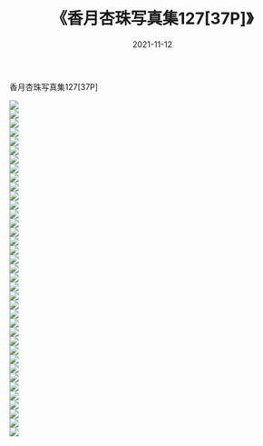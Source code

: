 ﻿---
layout: post
title:  《香月杏珠写真集127[37P]》
date:   2021-11-12
img: http://pic.660000.xyz/1:/性感/2021/香月杏珠写真集127[37P]/000.jpg
categories: [美女, 清纯, 唯美]
---

香月杏珠写真集127[37P]

  ![](http://pic.660000.xyz/1:/性感/2021/香月杏珠写真集127[37P]/001.jpg) <br> ![](http://pic.660000.xyz/1:/性感/2021/香月杏珠写真集127[37P]/002.jpg) <br> ![](http://pic.660000.xyz/1:/性感/2021/香月杏珠写真集127[37P]/003.jpg) <br> ![](http://pic.660000.xyz/1:/性感/2021/香月杏珠写真集127[37P]/004.jpg) <br> ![](http://pic.660000.xyz/1:/性感/2021/香月杏珠写真集127[37P]/005.jpg) <br> ![](http://pic.660000.xyz/1:/性感/2021/香月杏珠写真集127[37P]/006.jpg) <br> ![](http://pic.660000.xyz/1:/性感/2021/香月杏珠写真集127[37P]/007.jpg) <br> ![](http://pic.660000.xyz/1:/性感/2021/香月杏珠写真集127[37P]/008.jpg) <br> ![](http://pic.660000.xyz/1:/性感/2021/香月杏珠写真集127[37P]/009.jpg) <br> ![](http://pic.660000.xyz/1:/性感/2021/香月杏珠写真集127[37P]/010.jpg) <br> ![](http://pic.660000.xyz/1:/性感/2021/香月杏珠写真集127[37P]/011.jpg) <br> ![](http://pic.660000.xyz/1:/性感/2021/香月杏珠写真集127[37P]/012.jpg) <br> ![](http://pic.660000.xyz/1:/性感/2021/香月杏珠写真集127[37P]/013.jpg) <br> ![](http://pic.660000.xyz/1:/性感/2021/香月杏珠写真集127[37P]/014.jpg) <br> ![](http://pic.660000.xyz/1:/性感/2021/香月杏珠写真集127[37P]/015.jpg) <br> ![](http://pic.660000.xyz/1:/性感/2021/香月杏珠写真集127[37P]/016.jpg) <br> ![](http://pic.660000.xyz/1:/性感/2021/香月杏珠写真集127[37P]/017.jpg) <br> ![](http://pic.660000.xyz/1:/性感/2021/香月杏珠写真集127[37P]/018.jpg) <br> ![](http://pic.660000.xyz/1:/性感/2021/香月杏珠写真集127[37P]/019.jpg) <br> ![](http://pic.660000.xyz/1:/性感/2021/香月杏珠写真集127[37P]/020.jpg) <br> ![](http://pic.660000.xyz/1:/性感/2021/香月杏珠写真集127[37P]/021.jpg) <br> ![](http://pic.660000.xyz/1:/性感/2021/香月杏珠写真集127[37P]/022.jpg) <br> ![](http://pic.660000.xyz/1:/性感/2021/香月杏珠写真集127[37P]/023.jpg) <br> ![](http://pic.660000.xyz/1:/性感/2021/香月杏珠写真集127[37P]/024.jpg) <br> ![](http://pic.660000.xyz/1:/性感/2021/香月杏珠写真集127[37P]/025.jpg) <br> ![](http://pic.660000.xyz/1:/性感/2021/香月杏珠写真集127[37P]/026.jpg) <br> ![](http://pic.660000.xyz/1:/性感/2021/香月杏珠写真集127[37P]/027.jpg) <br> ![](http://pic.660000.xyz/1:/性感/2021/香月杏珠写真集127[37P]/028.jpg) <br> ![](http://pic.660000.xyz/1:/性感/2021/香月杏珠写真集127[37P]/029.jpg) <br> ![](http://pic.660000.xyz/1:/性感/2021/香月杏珠写真集127[37P]/030.jpg) <br> ![](http://pic.660000.xyz/1:/性感/2021/香月杏珠写真集127[37P]/031.jpg) <br> ![](http://pic.660000.xyz/1:/性感/2021/香月杏珠写真集127[37P]/032.jpg) <br> ![](http://pic.660000.xyz/1:/性感/2021/香月杏珠写真集127[37P]/033.jpg) <br> ![](http://pic.660000.xyz/1:/性感/2021/香月杏珠写真集127[37P]/034.jpg) <br> ![](http://pic.660000.xyz/1:/性感/2021/香月杏珠写真集127[37P]/035.jpg) <br> ![](http://pic.660000.xyz/1:/性感/2021/香月杏珠写真集127[37P]/036.jpg) <br> ![](http://pic.660000.xyz/1:/性感/2021/香月杏珠写真集127[37P]/037.jpg) <br>